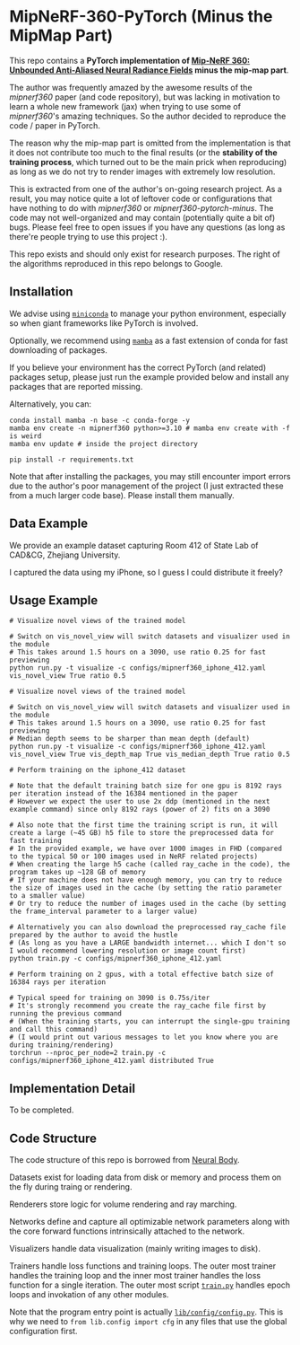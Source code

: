 # MipNeRF-360-PyTorch (Minus the MipMap Part)

This repo contains a **PyTorch implementation of [Mip-NeRF 360: Unbounded Anti-Aliased Neural Radiance Fields](https://arxiv.org/abs/2111.12077) minus the mip-map part**.

The author was frequently amazed by the awesome results of the _mipnerf360_ paper (and code repository), but was lacking in motivation to learn a whole new framework (jax) when trying to use some of _mipnerf360_'s amazing techniques. So the author decided to reproduce the code / paper in PyTorch.

The reason why the mip-map part is omitted from the implementation is that it does not contribute too much to the final results (or the **stability of the training process**, which turned out to be the main prick when reproducing) as long as we do not try to render images with extremely low resolution.

This is extracted from one of the author's on-going research project. As a result, you may notice quite a lot of leftover code or configurations that have nothing to do with _mipnerf360_ or _mipnerf360-pytorch-minus_. The code may not well-organized and may contain (potentially quite a bit of) bugs. Please feel free to open issues if you have any questions (as long as there're people trying to use this project :).

This repo exists and should only exist for research purposes. The right of the algorithms reproduced in this repo belongs to Google.

## Installation

We advise using [`miniconda`](https://conda.io/miniconda.html) to manage your python environment, especially so when giant frameworks like PyTorch is involved.

Optionally, we recommend using [`mamba`](https://mamba.readthedocs.io/en/latest/index.html) as a fast extension of conda for fast downloading of packages.

If you believe your environment has the correct PyTorch (and related) packages setup, please just run the example provided below and install any packages that are reported missing.

Alternatively, you can:

```shell
conda install mamba -n base -c conda-forge -y
mamba env create -n mipnerf360 python>=3.10 # mamba env create with -f is weird
mamba env update # inside the project directory

pip install -r requirements.txt
```

Note that after installing the packages, you may still encounter import errors due to the author's poor management of the project (I just extracted these from a much larger code base). Please install them manually.

## Data Example

We provide an example dataset capturing Room 412 of State Lab of CAD&CG, Zhejiang University.

I captured the data using my iPhone, so I guess I could distribute it freely?

## Usage Example

```shell
# Visualize novel views of the trained model

# Switch on vis_novel_view will switch datasets and visualizer used in the module
# This takes around 1.5 hours on a 3090, use ratio 0.25 for fast previewing
python run.py -t visualize -c configs/mipnerf360_iphone_412.yaml vis_novel_view True ratio 0.5
```

```shell
# Visualize novel views of the trained model

# Switch on vis_novel_view will switch datasets and visualizer used in the module
# This takes around 1.5 hours on a 3090, use ratio 0.25 for fast previewing
# Median depth seems to be sharper than mean depth (default)
python run.py -t visualize -c configs/mipnerf360_iphone_412.yaml vis_novel_view True vis_depth_map True vis_median_depth True ratio 0.5
```

```shell
# Perform training on the iphone_412 dataset

# Note that the default training batch size for one gpu is 8192 rays per iteration instead of the 16384 mentioned in the paper
# However we expect the user to use 2x ddp (mentioned in the next example command) since only 8192 rays (power of 2) fits on a 3090

# Also note that the first time the training script is run, it will create a large (~45 GB) h5 file to store the preprocessed data for fast training
# In the provided example, we have over 1000 images in FHD (compared to the typical 50 or 100 images used in NeRF related projects)
# When creating the large h5 cache (called ray_cache in the code), the program takes up ~128 GB of memory
# If your machine does not have enough memory, you can try to reduce the size of images used in the cache (by setting the ratio parameter to a smaller value)
# Or try to reduce the number of images used in the cache (by setting the frame_interval parameter to a larger value)

# Alternatively you can also download the preprocessed ray_cache file prepared by the author to avoid the hustle
# (As long as you have a LARGE bandwidth internet... which I don't so I would recommend lowering resolution or image count first)
python train.py -c configs/mipnerf360_iphone_412.yaml
```

```shell
# Perform training on 2 gpus, with a total effective batch size of 16384 rays per iteration

# Typical speed for training on 3090 is 0.75s/iter
# It's strongly recommend you create the ray_cache file first by running the previous command
# (When the training starts, you can interrupt the single-gpu training and call this command)
# (I would print out various messages to let you know where you are during training/rendering)
torchrun --nproc_per_node=2 train.py -c configs/mipnerf360_iphone_412.yaml distributed True
```

## Implementation Detail

To be completed.

## Code Structure

The code structure of this repo is borrowed from [Neural Body](https://github.com/zju3dv/neuralbody).

Datasets exist for loading data from disk or memory and process them on the fly during traing or rendering.

Renderers store logic for volume rendering and ray marching.

Networks define and capture all optimizable network parameters along with the core forward functions intrinsically attached to the network.

Visualizers handle data visualization (mainly writing images to disk).

Trainers handle loss functions and training loops. The outer most trainer handles the training loop and the inner most trainer handles the loss function for a single iteration. The outer most script [`train.py`](train.py) handles epoch loops and invokation of any other modules.

Note that the program entry point is actually [`lib/config/config.py`](lib/config/config.py). This is why we need to `from lib.config import cfg` in any files that use the global configuration first.